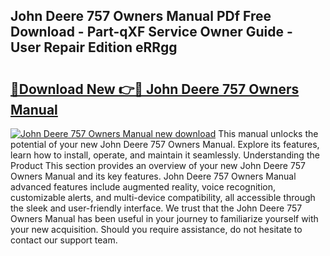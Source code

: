 ## John Deere 757 Owners Manual PDf Free Download - Part-qXF Service Owner Guide - User Repair Edition eRRgg

# <h2><a href="http://bc16641.oget.top/?id=John+Deere+757+Owners+Manual">🔗Download New 👉🔴 John Deere 757 Owners Manual</a></h2>

[![John Deere 757 Owners Manual new download](https://i.imgur.com/5g1atiW.png)](http://bc16641.oget.top/?id=John+Deere+757+Owners+Manual)
This manual unlocks the potential of your new John Deere 757 Owners Manual. Explore its features, learn how to install, operate, and maintain it seamlessly. Understanding the Product This section provides an overview of your new John Deere 757 Owners Manual and its key features. John Deere 757 Owners Manual advanced features include augmented reality, voice recognition, customizable alerts, and multi-device compatibility, all accessible through the sleek and user-friendly interface. We trust that the John Deere 757 Owners Manual has been useful in your journey to familiarize yourself with your new acquisition. Should you require assistance, do not hesitate to contact our support team.
